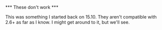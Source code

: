 *** These don't work  ***

This was something I started back on 15.10.  They aren't compatible with 2.6+ as far as I know.  I might get around to it, but we'll see.
